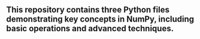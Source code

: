 ## This repository contains three Python files demonstrating key concepts in NumPy, including basic operations and advanced techniques.
